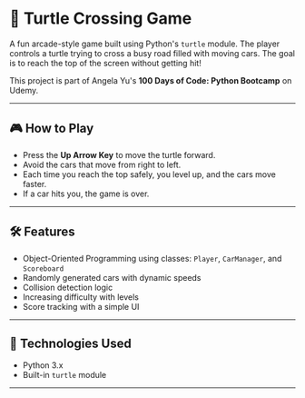 # 🐢 Turtle Crossing Game

A fun arcade-style game built using Python's `turtle` module. The player controls a turtle trying to cross a busy road filled with moving cars. The goal is to reach the top of the screen without getting hit!

This project is part of Angela Yu's **100 Days of Code: Python Bootcamp** on Udemy.

---

## 🎮 How to Play

- Press the **Up Arrow Key** to move the turtle forward.
- Avoid the cars that move from right to left.
- Each time you reach the top safely, you level up, and the cars move faster.
- If a car hits you, the game is over.

---

## 🛠 Features

- Object-Oriented Programming using classes: `Player`, `CarManager`, and `Scoreboard`
- Randomly generated cars with dynamic speeds
- Collision detection logic
- Increasing difficulty with levels
- Score tracking with a simple UI

---

## 🐍 Technologies Used

- Python 3.x
- Built-in `turtle` module

---
